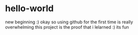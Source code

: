 # hello-world
new beginning :)
okay so using github for the first time is really overwhelming 
this project is the proof that i lelarned :)
its fun 
